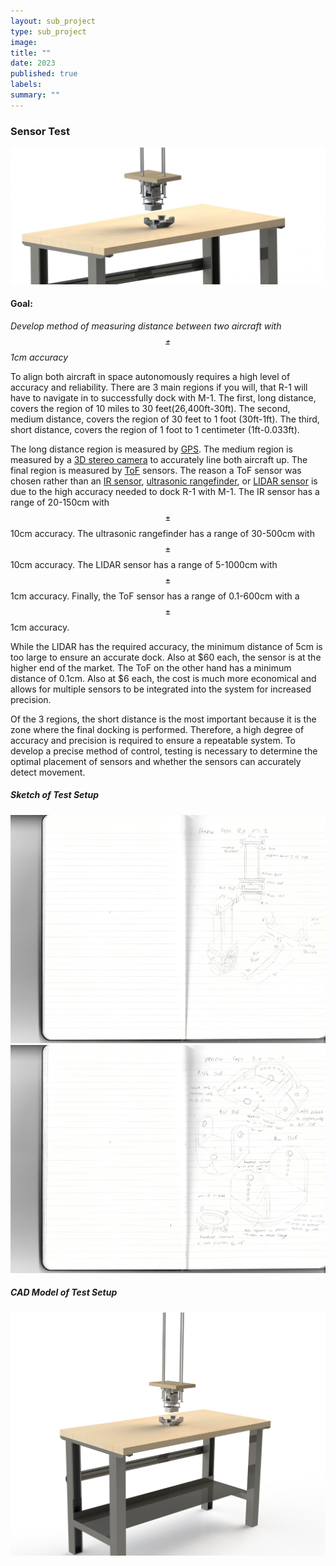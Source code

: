 ```yaml
---
layout: sub_project
type: sub_project
image:
title: ""
date: 2023
published: true
labels:
summary: ""
---
```


<h3>Sensor Test</h3>
<img class="img-fluid" src="../img/uav_project/sensor_test/sensor_test_rig.jpg">

<h4>Goal:</h4>

<i>Develop method of measuring distance between two aircraft with $$\pm$$ 1cm accuracy</i>

To align both aircraft in space autonomously requires a high level of accuracy and reliability. There are 3 main regions if you will, that R-1 will have to navigate in to successfully dock with M-1. The first, long distance, covers the region of 10 miles to 30 feet(26,400ft-30ft). The second, medium distance, covers the region of 30 feet to 1 foot (30ft-1ft). The third, short distance, covers the region of 1 foot to 1 centimeter (1ft-0.033ft). 

The long distance region is measured by <a href="https://holybro.com/collections/dronecan-h-rtk/products/dronecan-h-rtk-f9p-rover?variant=42737172119741">GPS</a>. The medium region is measured by a <a href="https://www.stereolabs.com/zed-x/">3D stereo camera</a> to accurately line both aircraft up. The final region is measured by <a href="https://www.st.com/en/imaging-and-photonics-solutions/vl53l4cx.html#documentation">ToF</a> sensors. The reason a ToF sensor was chosen rather than an <a href="https://www.adafruit.com/product/1031">IR sensor</a>, <a href="https://www.adafruit.com/product/1343">ultrasonic rangefinder</a>, or <a href="https://www.adafruit.com/product/4441">LIDAR sensor</a> is due to the high accuracy needed to dock R-1 with M-1. The IR sensor has a range of 20-150cm with $$\pm$$ 10cm accuracy. The ultrasonic rangefinder has a range of 30-500cm with $$\pm$$ 10cm accuracy. The LIDAR sensor has a range of 5-1000cm with $$\pm$$ 1cm accuracy. Finally, the ToF sensor has a range of 0.1-600cm with a $$\pm$$ 1cm accuracy. 

While the LIDAR has the required accuracy, the minimum distance of 5cm is too large to ensure an accurate dock. Also at $60 each, the sensor is at the higher end of the market. The ToF on the other hand has a minimum distance of 0.1cm. Also at $6 each, the cost is much more economical and allows for multiple sensors to be integrated into the system for increased precision.

Of the 3 regions, the short distance is the most important because it is the zone where the final docking is performed. Therefore, a high degree of accuracy and precision is required to ensure a repeatable system. To develop a precise method of control, testing is necessary to determine the optimal placement of sensors and whether the sensors can accurately detect movement.

<h5>Sketch of Test Setup</h5>
<div class="text-center p">
	<img width="600px" src="../img/uav_project/sensor_test/SCAN0031.jpg">
	<img width="600px" src="../img/uav_project/sensor_test/SCAN0032.jpg">
</div>

<p>

<h5>CAD Model of Test Setup</h5>
<img class="img-fluid" src="../img/uav_project/sensor_test/sensor_test_rig2.png">